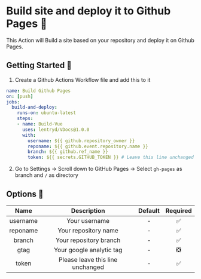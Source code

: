 # Build site and deploy it to Github Pages 🚀
This Action will Build a site based on your repository and deploy it on Github Pages.

## Getting Started 🎉
1. Create a Github Actions Workflow file and add this to it
```yml
name: Build Github Pages
on: [push]
jobs:
  build-and-deploy:
    runs-on: ubuntu-latest
    steps:
    - name: Build-Vue
      uses: lentryd/VDocs@1.0.0
      with:
        username: ${{ github.repository_owner }}
        reponame: ${{ github.event.repository.name }}
        branch: ${{ github.ref_name }}
        token: ${{ secrets.GITHUB_TOKEN }} # Leave this line unchanged
```
2. Go to Settings -> Scroll down to GitHub Pages -> Select `gh-pages` as branch and `/` as directory 

## Options 🔧
|   Name   |            Description           |     Default    | Required |
|:--------:|:--------------------------------:|:--------------:|:--------:|
| username |           Your username          |        -       |     ✅    |
| reponame |       Your repository name       |        -       |     ✅    |
|  branch  |      Your repository branch      |        -       |     ✅    |
|   gtag   |     Your google analytic tag     |        -       |     ❎    |
|  token   | Please leave this line unchanged |        -       |     ✅    |
